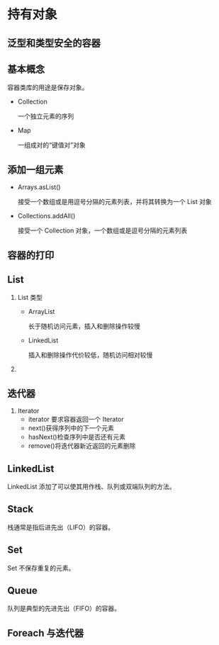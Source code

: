 # 持有对象

## 泛型和类型安全的容器

## 基本概念

容器类库的用途是保存对象。

-   Collection

    一个独立元素的序列

-   Map

    一组成对的“键值对”对象

## 添加一组元素

-   Arrays.asList()

    接受一个数组或是用逗号分隔的元素列表，并将其转换为一个 List 对象

-   Collections.addAll()

    接受一个 Collection 对象，一个数组或是逗号分隔的元素列表

## 容器的打印

## List

1. List 类型

    - ArrayList

        长于随机访问元素，插入和删除操作较慢

    - LinkedList

        插入和删除操作代价较低，随机访问相对较慢

2.

## 迭代器

1. Iterator
    - iterator 要求容器返回一个 Iterator
    - next()获得序列中的下一个元素
    - hasNext()检查序列中是否还有元素
    - remove()将迭代器新近返回的元素删除

## LinkedList

LinkedList 添加了可以使其用作栈、队列或双端队列的方法。

## Stack

栈通常是指后进先出（LIFO）的容器。

## Set

Set 不保存重复的元素。

## Queue

队列是典型的先进先出（FIFO）的容器。

## Foreach 与迭代器
